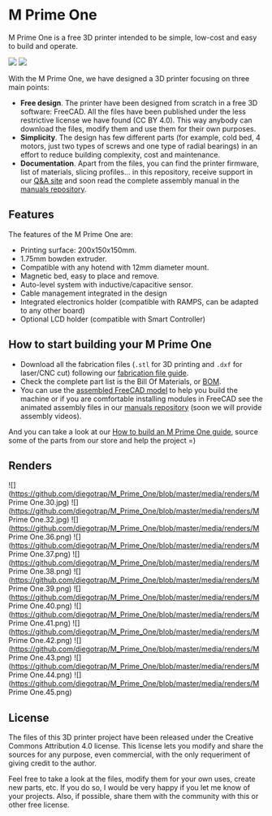 # M Prime One

M Prime One is a free 3D printer intended to be simple, low-cost and easy to build and operate.

![](https://github.com/diegotrap/M_Prime_One/blob/master/media/2015-05-26%2017.59.35%20edited.jpg)
![](https://github.com/diegotrap/M_Prime_One/blob/master/media/FreeCAD_iso.png)

With the M Prime One, we have designed a 3D printer focusing on three main points:

* **Free design**. The printer have been designed from scratch in a free 3D software: FreeCAD. All the files have been published under the less restrictive license we have found (CC BY 4.0). This way anybody can download the files, modify them and use them for their own purposes.
* **Simplicity**. The design has few different parts (for example, cold bed, 4 motors, just two types of screws and one type of radial bearings) in an effort to reduce building complexity, cost and maintenance.
* **Documentation**. Apart from the files, you can find the printer firmware, list of materials, slicing profiles... in this repository, receive support in our [Q&A site](http://mprime.io/questions/) and soon read the complete assembly manual in the [manuals repository](https://github.com/M-Prime/M_Prime_One_manuals).

## Features

The features of the M Prime One are:

* Printing surface: 200x150x150mm.
* 1.75mm bowden extruder.
* Compatible with any hotend with 12mm diameter mount.
* Magnetic bed, easy to place and remove.
* Auto-level system with inductive/capacitive sensor.
* Cable management integrated in the design
* Integrated electronics holder (compatible with RAMPS, can be adapted to any other board)
* Optional LCD holder (compatible with Smart Controller)

## How to start building your M Prime One

* Download all the fabrication files (`.stl` for 3D printing and `.dxf` for laser/CNC cut) following our [fabrication file guide](documentation/fabrication_files.md).
* Check the complete part list is the Bill Of Materials, or [BOM](documentation/BOM.md).
* You can use the [assembled FreeCAD model](m_prime_one.fcstd) to help you build the machine or if you are comfortable installing modules in FreeCAD see the animated assembly files in our [manuals repository](https://github.com/M-Prime/M_Prime_One_manuals) (soon we will provide assembly videos).

And you can take a look at our [How to build an M Prime One guide](http://mprime.io/how-to-build-an-m-prime-one/), source some of the parts from our store and help the project =)

## Renders

![](https://github.com/diegotrap/M_Prime_One/blob/master/media/renders/M Prime One.30.jpg)
![](https://github.com/diegotrap/M_Prime_One/blob/master/media/renders/M Prime One.32.jpg)
![](https://github.com/diegotrap/M_Prime_One/blob/master/media/renders/M Prime One.36.png)
![](https://github.com/diegotrap/M_Prime_One/blob/master/media/renders/M Prime One.37.png)
![](https://github.com/diegotrap/M_Prime_One/blob/master/media/renders/M Prime One.38.png)
![](https://github.com/diegotrap/M_Prime_One/blob/master/media/renders/M Prime One.39.png)
![](https://github.com/diegotrap/M_Prime_One/blob/master/media/renders/M Prime One.40.png)
![](https://github.com/diegotrap/M_Prime_One/blob/master/media/renders/M Prime One.41.png)
![](https://github.com/diegotrap/M_Prime_One/blob/master/media/renders/M Prime One.42.png)
![](https://github.com/diegotrap/M_Prime_One/blob/master/media/renders/M Prime One.43.png)
![](https://github.com/diegotrap/M_Prime_One/blob/master/media/renders/M Prime One.44.png)
![](https://github.com/diegotrap/M_Prime_One/blob/master/media/renders/M Prime One.45.png)

## License

The files of this 3D printer project have been released under the Creative Commons Attribution 4.0 license. This license lets you modify and share the sources for any purpose, even commercial, with the only requeriment of giving credit to the author.

Feel free to take a look at the files, modify them for your own uses, create new parts, etc. If you do so, I would be very happy if you let me know of your projects. Also, if possible, share them with the community with this or other free license.
